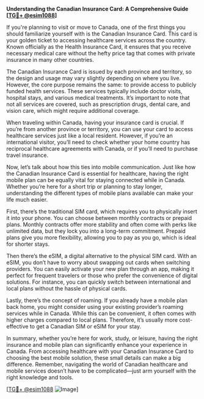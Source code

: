 **Understanding the Canadian Insurance Card: A Comprehensive Guide [[TG💪+ @esim1088](https://t.me/s/esim1088)]**

If you're planning to visit or move to Canada, one of the first things you should familiarize yourself with is the Canadian Insurance Card. This card is your golden ticket to accessing healthcare services across the country. Known officially as the Health Insurance Card, it ensures that you receive necessary medical care without the hefty price tag that comes with private insurance in many other countries.

The Canadian Insurance Card is issued by each province and territory, so the design and usage may vary slightly depending on where you live. However, the core purpose remains the same: to provide access to publicly funded health services. These services typically include doctor visits, hospital stays, and various medical treatments. It’s important to note that not all services are covered, such as prescription drugs, dental care, and vision care, which might require additional coverage.

When traveling within Canada, having your insurance card is crucial. If you’re from another province or territory, you can use your card to access healthcare services just like a local resident. However, if you’re an international visitor, you’ll need to check whether your home country has reciprocal healthcare agreements with Canada, or if you’ll need to purchase travel insurance.

Now, let’s talk about how this ties into mobile communication. Just like how the Canadian Insurance Card is essential for healthcare, having the right mobile plan can be equally vital for staying connected while in Canada. Whether you’re here for a short trip or planning to stay longer, understanding the different types of mobile plans available can make your life much easier.

First, there’s the traditional SIM card, which requires you to physically insert it into your phone. You can choose between monthly contracts or prepaid plans. Monthly contracts offer more stability and often come with perks like unlimited data, but they lock you into a long-term commitment. Prepaid plans give you more flexibility, allowing you to pay as you go, which is ideal for shorter stays.

Then there’s the eSIM, a digital alternative to the physical SIM card. With an eSIM, you don’t have to worry about swapping out cards when switching providers. You can easily activate your new plan through an app, making it perfect for frequent travelers or those who prefer the convenience of digital solutions. For instance, you can quickly switch between international and local plans without the hassle of physical cards.

Lastly, there’s the concept of roaming. If you already have a mobile plan back home, you might consider using your existing provider’s roaming services while in Canada. While this can be convenient, it often comes with higher charges compared to local plans. Therefore, it’s usually more cost-effective to get a Canadian SIM or eSIM for your stay.

In summary, whether you’re here for work, study, or leisure, having the right insurance and mobile plan can significantly enhance your experience in Canada. From accessing healthcare with your Canadian Insurance Card to choosing the best mobile solution, these small details can make a big difference. Remember, navigating the world of Canadian healthcare and mobile services doesn’t have to be complicated—just arm yourself with the right knowledge and tools.

[[TG💪+ @esim1088](https://t.me/s/esim1088) ![Image](https://i.postimg.cc/Y0z9fWf4/image.png)]